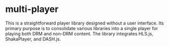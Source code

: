 # multi-player

This is a straightforward player library designed without a user interface. Its primary purpose is to consolidate various libraries into a single player for playing both DRM and non-DRM content. The library integrates HLS.js, ShakaPlayer, and DASH.js.
